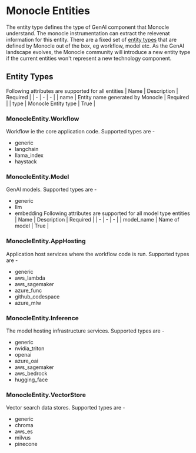 # Monocle Entities
The entity type defines the type of GenAI component that Monocle understand. The monocle instrumentation can extract the relevenat information for this entity. There are a fixed set of [entity types](./entity_types.py) that are defined by Monocle out of the box, eg workflow, model etc. As the GenAI landscape evolves, the Monocle community will introduce a new entity type if the current entities won't represent a new technology component.

## Entity Types
Following attributes are supported for all entities
| Name | Description | Required |
| - | - | - |
| name | Entity name generated by Monocle | Required |
| type | Monocle Entity type | True |

### MonocleEntity.Workflow
Workflow ie the core application code. Supported types are -
- generic
- langchain
- llama_index
- haystack

### MonocleEntity.Model
GenAI models. Supported types are -
- generic
- llm
- embedding
Following attributes are supported for all model type entities
| Name | Description | Required |
| - | - | - |
| model_name | Name of model | True |


### MonocleEntity.AppHosting
Application host services where the workflow code is run. Supported types are -
- generic
- aws_lambda
- aws_sagemaker
- azure_func
- github_codespace
- azure_mlw

### MonocleEntity.Inference
The model hosting infrastructure services. Supported types are -
- generic
- nvidia_triton
- openai
- azure_oai
- aws_sagemaker
- aws_bedrock
- hugging_face

### MonocleEntity.VectorStore
Vector search data stores. Supported types are -
- generic
- chroma
- aws_es
- milvus
- pinecone
